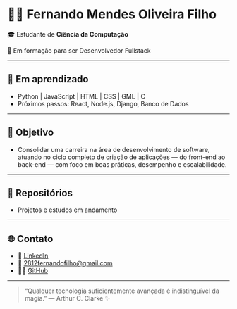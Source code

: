 # 👨‍💻 Fernando Mendes Oliveira Filho

🎓 Estudante de **Ciência da Computação**

🚀 Em formação para ser Desenvolvedor Fullstack

---
## 🧠 Em aprendizado
- Python | JavaScript | HTML | CSS | GML | C   
- Próximos passos: React, Node.js, Django, Banco de Dados
---
## 🎯 Objetivo
- Consolidar uma carreira na área de desenvolvimento de software, atuando no ciclo completo de criação de aplicações
— do front-end ao back-end — com foco em boas práticas, desempenho e escalabilidade.
---
## 📂 Repositórios
- Projetos e estudos em andamento 
---
## 🌐 Contato
- 💼 [LinkedIn](https://www.linkedin.com/in/fernando-mendes-525b9536a/)  
- 📧 2812fernandofilho@gmail.com  
- 🧑‍💻 [GitHub](https://github.com/fernandodev28)
---
> “Qualquer tecnologia suficientemente avançada é indistinguível da magia.” — Arthur C. Clarke ✨
